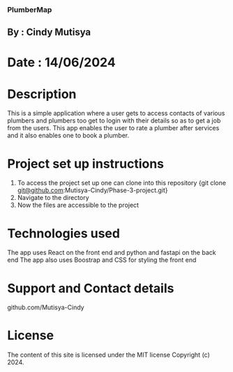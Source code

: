 ### PlumberMap

## By : Cindy Mutisya

# Date : 14/06/2024

# Description 
 This is a simple application where a user gets to access contacts of various plumbers and plumbers too get to login with their details so as to get a job from the users. This app enables the user to rate a plumber after services and it also enables one to book a plumber.

# Project set up instructions 
1. To access the project set up one can clone into this repository {git clone git@github.com:Mutisya-Cindy/Phase-3-project.git}
2. Navigate to the directory
3. Now the files are accessible to the project

# Technologies used
The app uses React on the front end and python and fastapi on the back end
The app also uses Boostrap and CSS for styling the front end

# Support and Contact details
github.com/Mutisya-Cindy

# License
The content of this site is licensed under the MIT license Copyright (c) 2024.
